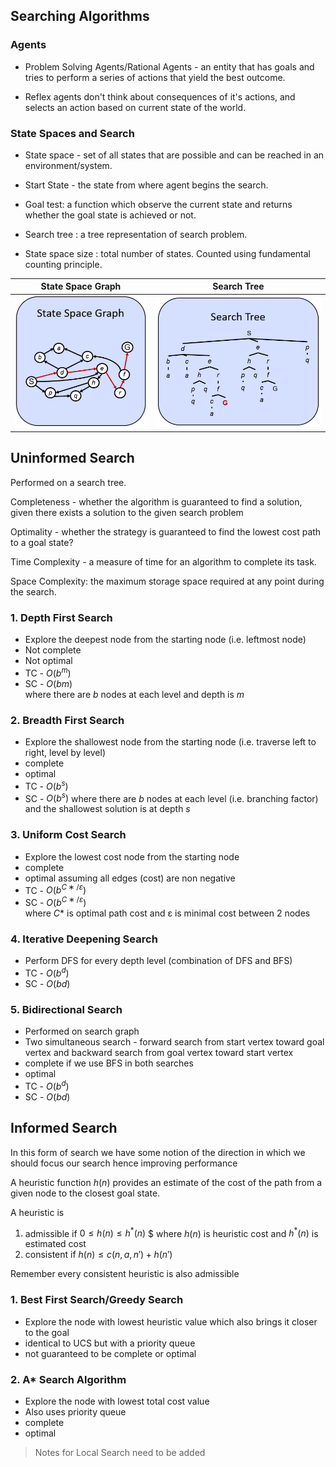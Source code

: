 ## Searching Algorithms

### Agents

- Problem Solving Agents/Rational Agents - an entity that has goals and tries to perform a series of actions that yield the best outcome.

- Reflex agents don't think about consequences of it's actions, and selects an action based on current state of the world.

### State Spaces and Search

- State space - set of all states that are possible and can be reached in an environment/system.

- Start State - the state from where agent begins the search.

- Goal test: a function which observe the current state and returns whether the goal state is achieved or not.

- Search tree : a tree representation of search problem.

- State space size : total number of states. Counted using fundamental counting principle.

| State Space Graph  | Search Tree |
|-|-|
| ![State space graph](../assets/State%20space%20graph.png)  | ![Search tree](../assets/Search%20tree.png) |

## Uninformed Search 

Performed on a search tree.

Completeness - whether the algorithm is guaranteed to find a solution, given there exists a solution to the given search problem

Optimality - whether the strategy is guaranteed to find the lowest cost path to a goal state?

Time Complexity - a measure of time for an algorithm to complete its task.

Space Complexity: the maximum storage space required at any point during the search.

### 1. Depth First Search  

- Explore the deepest node from the starting node (i.e. leftmost node)
- Not complete  
- Not optimal  
- TC - $O(b^m)$  
- SC - $O(bm)$  
where there are $b$ nodes at each level and depth is $m$

### 2. Breadth First Search

- Explore the shallowest node from the starting node (i.e. traverse left to right, level by level)
- complete
- optimal
- TC - $O(b^s)$
- SC - $O(b^s)$
where there are $b$ nodes at each level (i.e. branching factor) and the shallowest solution is at depth $s$

### 3. Uniform Cost Search

- Explore the lowest cost node from the starting node
- complete
- optimal assuming all edges (cost) are non negative
- TC - $O(b^{C∗/ε})$  
- SC - $O(b^{C∗/ε})$  
where $C*$ is optimal path cost and ε is minimal cost between 2 nodes

### 4. Iterative Deepening Search

- Perform DFS for every depth level (combination of DFS and BFS)
- TC - $O(b^d)$
- SC - $O(bd)$

### 5. Bidirectional Search  

- Performed on search graph
- Two simultaneous search - forward search from start vertex toward goal vertex and backward search from goal vertex toward start vertex
- complete if we use BFS in both searches
- optimal
- TC - $O(b^d)$
- SC - $O(bd)$


## Informed Search

In this form of search we have some notion of the direction in which we should focus our search hence improving performance

A heuristic function $h(n)$ provides an estimate of the cost of the path from a given node to the closest goal state.

A heuristic is
1. admissible if $0 ≤ h(n) ≤ h^*(n)$ $ where $h(n)$ is heuristic cost and $h^*(n)$ is estimated cost 
2. consistent if $h(n) ≤ c(n,a,n') + h(n')$ 

Remember every consistent heuristic is also admissible

### 1. Best First Search/Greedy Search

- Explore the node with lowest heuristic value which also brings it closer to the goal
- identical to UCS but with a priority queue 
- not guaranteed to be complete or optimal

### 2. A* Search Algorithm

- Explore the node with lowest total cost value 
- Also uses priority queue
- complete
- optimal

> Notes for Local Search need to be added
